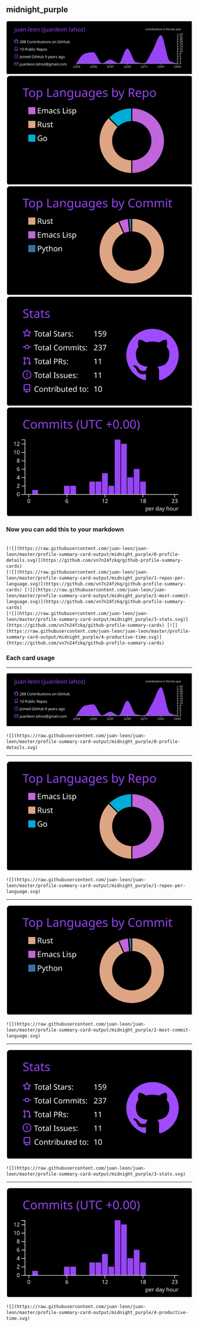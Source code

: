 ## midnight_purple

[![](./0-profile-details.svg)](https://github.com/vn7n24fzkq/github-profile-summary-cards)
[![](./1-repos-per-language.svg)](https://github.com/vn7n24fzkq/github-profile-summary-cards) [![](./2-most-commit-language.svg)](https://github.com/vn7n24fzkq/github-profile-summary-cards)
[![](./3-stats.svg)](https://github.com/vn7n24fzkq/github-profile-summary-cards) [![](./4-productive-time.svg)](https://github.com/vn7n24fzkq/github-profile-summary-cards)
### Now you can add this to your markdown
```

[![](https://raw.githubusercontent.com/juan-leon/juan-leon/master/profile-summary-card-output/midnight_purple/0-profile-details.svg)](https://github.com/vn7n24fzkq/github-profile-summary-cards)
[![](https://raw.githubusercontent.com/juan-leon/juan-leon/master/profile-summary-card-output/midnight_purple/1-repos-per-language.svg)](https://github.com/vn7n24fzkq/github-profile-summary-cards) [![](https://raw.githubusercontent.com/juan-leon/juan-leon/master/profile-summary-card-output/midnight_purple/2-most-commit-language.svg)](https://github.com/vn7n24fzkq/github-profile-summary-cards)
[![](https://raw.githubusercontent.com/juan-leon/juan-leon/master/profile-summary-card-output/midnight_purple/3-stats.svg)](https://github.com/vn7n24fzkq/github-profile-summary-cards) [![](https://raw.githubusercontent.com/juan-leon/juan-leon/master/profile-summary-card-output/midnight_purple/4-productive-time.svg)](https://github.com/vn7n24fzkq/github-profile-summary-cards)

```

### Each card usage
---

![](./0-profile-details.svg)

```
![](https://raw.githubusercontent.com/juan-leon/juan-leon/master/profile-summary-card-output/midnight_purple/0-profile-details.svg)
```

    

---

![](./1-repos-per-language.svg)

```
![](https://raw.githubusercontent.com/juan-leon/juan-leon/master/profile-summary-card-output/midnight_purple/1-repos-per-language.svg)
```

    

---

![](./2-most-commit-language.svg)

```
![](https://raw.githubusercontent.com/juan-leon/juan-leon/master/profile-summary-card-output/midnight_purple/2-most-commit-language.svg)
```

    

---

![](./3-stats.svg)

```
![](https://raw.githubusercontent.com/juan-leon/juan-leon/master/profile-summary-card-output/midnight_purple/3-stats.svg)
```

    

---

![](./4-productive-time.svg)

```
![](https://raw.githubusercontent.com/juan-leon/juan-leon/master/profile-summary-card-output/midnight_purple/4-productive-time.svg)
```

    
